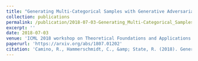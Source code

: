 ```yaml
---
title: "Generating Multi-Categorical Samples with Generative Adversarial Networks"
collection: publications
permalink: /publication/2018-07-03-Generating_Multi-Categorical_Samples_with_Generative_Adversarial_Networks
excerpt: ''
date: 2018-07-03
venue: 'ICML 2018 workshop on Theoretical Foundations and Applications of Deep Generative Models, Stockholm, Sweden.'
paperurl: 'https://arxiv.org/abs/1807.01202'
citation: 'Camino, R., Hammerschmidt, C., &amp; State, R. (2018). Generating multi-categorical samples with generative adversarial networks. arXiv preprint arXiv:1807.01202.'
---
```

